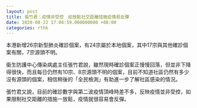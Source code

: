 ```yaml
---
layout: post
title: 張竹君：疫情非受控　如放鬆社交距離措施疫情易反彈
date: 2020-08-22 17:04:59.000000000 +08:00
categories: rthk
---
```


本港新增26宗新型肺炎確診個案，有24宗屬於本地個案，其中17宗與其他確診個案有關，7宗源頭不明。

衞生防護中心傳染病處主任張竹君說，雖然現時確診個案正慢慢回落，但並非下降得很快，而且每日仍然有10宗、8宗源頭不明的個案，目前不知道社區仍然有多少沒有源頭的個案，相信稍後的「全民檢測」有助進一步了解社區感染的情況。

張竹君又說，目前的確診數字與第二波疫情頂峰時差不多，反映疫情並非受控，如果限制社交距離的措施一放鬆，疫情就很容易會反彈。
